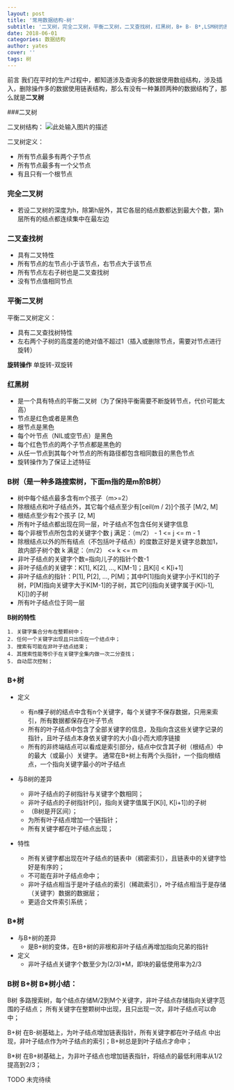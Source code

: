```yaml
---
layout: post
title: '常用数据结构-树'
subtitle: '二叉树，完全二叉树，平衡二叉树，二叉查找树，红黑树，B+ B- B*,LSM树的原理'
date: 2018-06-01
categories: 数据结构
author: yates
cover: ''
tags: 树
---
```


前言
我们在平时的生产过程中，都知道涉及查询多的数据使用数组结构，涉及插入，删除操作多的数据使用链表结构，那么有没有一种兼顾两种的数据结构了，那么就是**二叉树**

###二叉树

二叉树结构：
![此处输入图片的描述](http://pev96mxgw.bkt.clouddn.com/img/2018-06-07-theory-dataStructrue-tree/1.jpg)

二叉树定义：
- 所有节点最多有两个子节点
- 所有节点最多有一个父节点
- 有且只有一个根节点

### 完全二叉树

- 若设二叉树的深度为h，除第h层外，其它各层的结点数都达到最大个数，第h层所有的结点都连续集中在最左边

### 二叉查找树

- 具有二叉特性
- 所有节点的左节点小于该节点，右节点大于该节点
- 所有节点左右子树也是二叉查找树
- 没有节点值相同节点


### 平衡二叉树

平衡二叉树定义：
- 具有二叉查找树特性
- 左右两个子树的高度差的绝对值不超过1（插入或删除节点，需要对节点进行旋转）

**旋转操作**
单旋转-双旋转


### 红黑树
- 是一个具有特点的平衡二叉树（为了保持平衡需要不断旋转节点，代价可能太高）
- 节点是红色或者是黑色
- 根节点是黑色
- 每个叶节点（NIL或空节点）是黑色
- 每个红色节点的两个子节点都是黑色的
- 从任一节点到其每个叶节点的所有路径都包含相同数目的黑色节点
- 旋转操作为了保证上述特征


### B树（是一种多路搜索树，下面m指的是m阶B树）
- 树中每个结点最多含有m个孩子（m>=2）
- 除根结点和叶子结点外，其它每个结点至少有[ceil(m / 2)]个孩子 [M/2, M]
- 根结点至少有2个孩子 [2, M]
- 所有叶子结点都出现在同一层，叶子结点不包含任何关键字信息
- 每个非根节点所包含的关键字个数 j 满足：（m/2） - 1 <= j <= m - 1
- 除根结点以外的所有结点（不包括叶子结点）的度数正好是关键字总数加1，故内部子树个数 k 满足：（m/2） <= k <= m 
- 非叶子结点的关键字个数=指向儿子的指针个数-1
- 非叶子结点的关键字：K[1], K[2], …, K[M-1]；且K[i] < K[i+1]
- 非叶子结点的指针：P[1], P[2], …, P[M]；其中P[1]指向关键字小于K[1]的子树，P[M]指向关键字大于K[M-1]的子树，其它P[i]指向关键字属于(K[i-1], K[i])的子树
- 所有叶子结点位于同一层


**B树的特性**

	1. 关键字集合分布在整颗树中；
	2. 任何一个关键字出现且只出现在一个结点中；
	3. 搜索有可能在非叶子结点结束；
	4. 其搜索性能等价于在关键字全集内做一次二分查找；
	5. 自动层次控制；

### B+树
- 定义
    - 有n棵子树的结点中含有n个关键字，每个关键字不保存数据，只用来索引，所有数据都保存在叶子节点
    - 所有的叶子结点中包含了全部关键字的信息，及指向含这些关键字记录的指针，且叶子结点本身依关键字的大小自小而大顺序链接
    - 所有的非终端结点可以看成是索引部分，结点中仅含其子树（根结点）中的最大（或最小）关键字。 通常在B+树上有两个头指针，一个指向根结点，一个指向关键字最小的叶子结点 
- 与B树的差异
    - 非叶子结点的子树指针与关键字个数相同；
    - 非叶子结点的子树指针P[i]，指向关键字值属于[K[i], K[i+1])的子树
    - （B树是开区间）；
    - 为所有叶子结点增加一个链指针；
    - 所有关键字都在叶子结点出现；

- 特性
    - 所有关键字都出现在叶子结点的链表中（稠密索引），且链表中的关键字恰好是有序的；
    - 不可能在非叶子结点命中；
    - 非叶子结点相当于是叶子结点的索引（稀疏索引），叶子结点相当于是存储（关键字）数据的数据层；
    - 更适合文件索引系统；

### B*树
- 与B+树的差异
    - 是B+树的变体，在B+树的非根和非叶子结点再增加指向兄弟的指针
- 定义
    - 非叶子结点关键字个数至少为(2/3)*M，即块的最低使用率为2/3
    


### B树 B+树 B*树小结：

B树
多路搜索树，每个结点存储M/2到M个关键字，非叶子结点存储指向关键字范围的子结点；
所有关键字在整颗树中出现，且只出现一次，非叶子结点可以命中；

B+树
在B-树基础上，为叶子结点增加链表指针，所有关键字都在叶子结点
中出现，非叶子结点作为叶子结点的索引；B+树总是到叶子结点才命中；

B*树
在B+树基础上，为非叶子结点也增加链表指针，将结点的最低利用率从1/2提高到2/3；


TODO 未完待续











